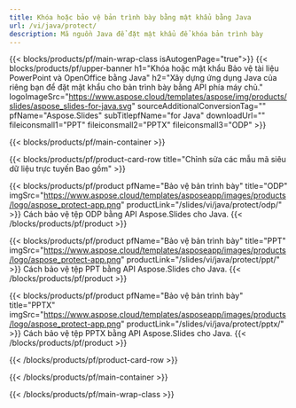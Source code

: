 ```yaml
---
title: Khóa hoặc bảo vệ bản trình bày bằng mật khẩu bằng Java
url: /vi/java/protect/
description: Mã nguồn Java để đặt mật khẩu để khóa bản trình bày
---
```


{{< blocks/products/pf/main-wrap-class isAutogenPage="true">}}
{{< blocks/products/pf/upper-banner h1="Khóa hoặc mật khẩu Bảo vệ tài liệu PowerPoint và OpenOffice bằng Java" h2="Xây dựng ứng dụng Java của riêng bạn để đặt mật khẩu cho bản trình bày bằng API phía máy chủ." logoImageSrc="https://www.aspose.cloud/templates/aspose/img/products/slides/aspose_slides-for-java.svg" sourceAdditionalConversionTag="" pfName="Aspose.Slides" subTitlepfName="for Java" downloadUrl="" fileiconsmall1="PPT" fileiconsmall2="PPTX" fileiconsmall3="ODP" >}}

{{< blocks/products/pf/main-container >}}

{{< blocks/products/pf/product-card-row title="Chỉnh sửa các mẫu mã siêu dữ liệu trực tuyến Bao gồm" >}}

{{< blocks/products/pf/product pfName="Bảo vệ bản trình bày" title="ODP" imgSrc="https://www.aspose.cloud/templates/asposeapp/images/products/logo/aspose_protect-app.png" productLink="/slides/vi/java/protect/odp/" >}}
Cách bảo vệ tệp ODP bằng API Aspose.Slides cho Java.
{{< /blocks/products/pf/product >}}

{{< blocks/products/pf/product pfName="Bảo vệ bản trình bày" title="PPT" imgSrc="https://www.aspose.cloud/templates/asposeapp/images/products/logo/aspose_protect-app.png" productLink="/slides/vi/java/protect/ppt/" >}}
Cách bảo vệ tệp PPT bằng API Aspose.Slides cho Java.
{{< /blocks/products/pf/product >}}

{{< blocks/products/pf/product pfName="Bảo vệ bản trình bày" title="PPTX" imgSrc="https://www.aspose.cloud/templates/asposeapp/images/products/logo/aspose_protect-app.png" productLink="/slides/vi/java/protect/pptx/" >}}
Cách bảo vệ tệp PPTX bằng API Aspose.Slides cho Java.
{{< /blocks/products/pf/product >}}



{{< /blocks/products/pf/product-card-row >}}

{{< /blocks/products/pf/main-container >}}
    
{{< /blocks/products/pf/main-wrap-class >}}